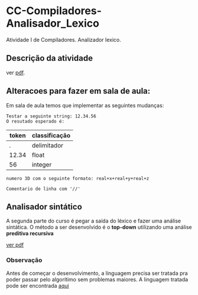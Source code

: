 # CC-Compiladores-Analisador_Lexico
Atividade I de Compiladores. Analizador lexico.

## Descrição da atividade
ver [pdf](Lexico.pdf).


## Alteracoes para fazer em sala de aula:
Em sala de aula temos que implementar as seguintes mudanças:


```
Testar a seguinte string: 12.34.56
O resutado esperado é:
```

token| classificação 
--|--
. | delimitador
12.34 | float
56 | integer


```
numero 3D com o seguinte formato: real+x+real+y+real+z 
```
```
Comentario de linha com '//'
```

## Analisador sintático

A segunda parte do curso é pegar a saída do léxico e fazer uma análise sintática. O método a ser desenvolvido é o **top-down** utilizando uma análise **preditiva recursiva**

[ver pdf](Sintatico.pdf)

### Observação
Antes de começar o desenvolvimento, a linguagem precisa ser tratada pra poder passar pelo algorítimo sem problemas maiores. A linguagem tratada pode ser encontrada [aqui](gramatica_corrigida.txt)